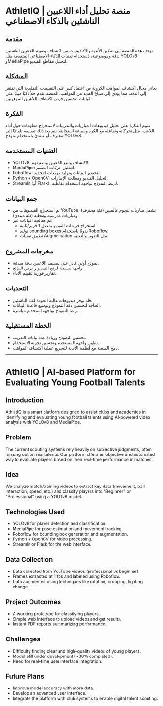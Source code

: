 
# AthletIQ | منصة تحليل أداء اللاعبين الناشئين بالذكاء الاصطناعي

## مقدمة
تهدف هذه المنصة إلى تمكين الأندية والأكاديميات من اكتشاف وتقييم اللاعبين الناشئين بدقة وموضوعية، باستخدام تقنيات الذكاء الاصطناعي المتقدمة مثل YOLOv8 وMediaPipe لتحليل مقاطع الفيديو.

## المشكلة
يعاني مجال اكتشاف المواهب الكروية من اعتماد كبير على التقييمات التقليدية التي تفتقر إلى الدقة، مما يؤدي إلى ضياع العديد من المواهب. المنصة تقدم حلاً ذكيًا مبنيًا على البيانات لتحسين فرص اكتشاف اللاعبين الموهوبين.

## الفكرة
تقوم الفكرة على تحليل فيديوهات المباريات والتدريبات لاستخراج معلومات حول أداء اللاعب، مثل تحركاته وتفاعله مع الكرة وسرعة استجابته. يتم بعد ذلك تصنيفه تلقائيًا إلى محترف أو مبتدئ باستخدام نموذج YOLOv8.

## التقنيات المستخدمة
- YOLOv8: لاكتشاف وتتبع اللاعبين وتصنيفهم.
- MediaPipe: لتحليل حركات الجسم.
- Roboflow: لتحضير البيانات وتوليد مربعات التحديد.
- Python + OpenCV: لتحليل الفيديو ومعالجة الإطارات.
- Streamlit (أو Flask): لربط النموذج بواجهة استخدام تفاعلية.

## جمع البيانات
- تم استخراج الفيديوهات من YouTube، تشمل مباريات لنجوم عالميين (فئة محترف) ومباريات مدرسية ومحلية (فئة مبتدئ).
- تم معالجة البيانات عبر:
  - استخراج فريمات الفيديو بمعدل 1 فريم/ثانية.
  - توليد bounding boxes يدويًا باستخدام Roboflow.
  - تطبيق تقنيات Augmentation مثل التدوير والتعتيم.

## مخرجات المشروع
- نموذج أولي قادر على تصنيف اللاعبين بدقة مبدئية.
- واجهة بسيطة لرفع الفيديو وعرض النتائج.
- تقارير فورية لتقييم الأداء.

## التحديات
- قلة توفر فيديوهات عالية الجودة لفئة الناشئين.
- الحاجة لتحسين دقة النموذج وتوسيع قاعدة البيانات.
- ربط النموذج بواجهة استخدام مباشرة.

## الخطة المستقبلية
- تحسين النموذج وزيادة عدد بيانات التدريب.
- تطوير واجهة المستخدم وتحسين تجربة الاستخدام.
- دمج المنصة مع أنظمة الأندية لتسريع عملية اكتشاف المواهب.

---

# AthletIQ | AI-based Platform for Evaluating Young Football Talents

## Introduction
AthletIQ is a smart platform designed to assist clubs and academies in identifying and evaluating young football talents using AI-powered video analysis with YOLOv8 and MediaPipe.

## Problem
The current scouting systems rely heavily on subjective judgments, often missing out on real talents. Our platform offers an objective and automated way to evaluate players based on their real-time performance in matches.

## Idea
We analyze match/training videos to extract key data (movement, ball interaction, speed, etc.) and classify players into "Beginner" or "Professional" using a YOLOv8 model.

## Technologies Used
- YOLOv8 for player detection and classification.
- MediaPipe for pose estimation and movement tracking.
- Roboflow for bounding box generation and augmentation.
- Python + OpenCV for video processing.
- Streamlit or Flask for the web interface.

## Data Collection
- Data collected from YouTube videos (professional vs beginner).
- Frames extracted at 1 fps and labeled using Roboflow.
- Data augmented using techniques like rotation, cropping, lighting change.

## Project Outcomes
- A working prototype for classifying players.
- Simple web interface to upload videos and get results.
- Instant PDF reports summarizing performance.

## Challenges
- Difficulty finding clear and high-quality videos of young players.
- Model still under development (~30% completed).
- Need for real-time user interface integration.

## Future Plans
- Improve model accuracy with more data.
- Develop an advanced user interface.
- Integrate the platform with club systems to enable digital talent scouting.
